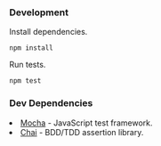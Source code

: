 ### Development

Install dependencies.

```
npm install
```

Run tests.

```
npm test
```

### Dev Dependencies

<li>
	<a href="https://github.com/mochajs/mocha" target="_blank">Mocha</a> - JavaScript test framework.
</li>
<li>
	<a href="https://github.com/chaijs/chai" target="_blank">Chai</a> - BDD/TDD assertion library.
</li>